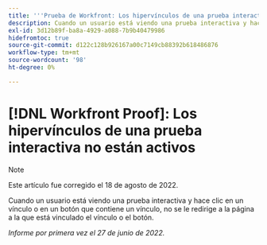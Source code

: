 ```yaml
---
title: '''Prueba de Workfront: Los hipervínculos de una prueba interactiva no están activos'
description: Cuando un usuario está viendo una prueba interactiva y hace clic en un vínculo o en un botón que contiene un vínculo, no se le redirige a la página a la que está vinculado el vínculo o el botón.
exl-id: 3d12b89f-ba8a-4929-a088-7b9b40479986
hidefromtoc: true
source-git-commit: d122c128b926167a00c7149cb88392b618486876
workflow-type: tm+mt
source-wordcount: '98'
ht-degree: 0%

---
```


# [!DNL Workfront Proof]: Los hipervínculos de una prueba interactiva no están activos

>[!NOTE]
>
>Este artículo fue corregido el 18 de agosto de 2022.

Cuando un usuario está viendo una prueba interactiva y hace clic en un vínculo o en un botón que contiene un vínculo, no se le redirige a la página a la que está vinculado el vínculo o el botón.

_Informe por primera vez el 27 de junio de 2022._
